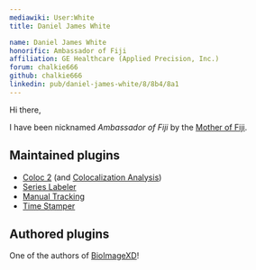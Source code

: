 ```yaml
---
mediawiki: User:White
title: Daniel James White

name: Daniel James White
honorific: Ambassador of Fiji
affiliation: GE Healthcare (Applied Precision, Inc.)
forum: chalkie666
github: chalkie666
linkedin: pub/daniel-james-white/8/8b4/8a1
---
```


Hi there,

I have been nicknamed *Ambassador of Fiji* by the [Mother of Fiji](/people/dscho).

## Maintained plugins

-   [Coloc 2](/plugins/coloc-2) (and [Colocalization Analysis](/imaging/colocalization-analysis))
-   [Series Labeler](/plugins/series-labeler)
-   [Manual Tracking](/plugins/manual-tracking)
-   [Time Stamper](/plugins/time-stamper)

## Authored plugins

One of the authors of [BioImageXD](/software/bioimagexd)!
